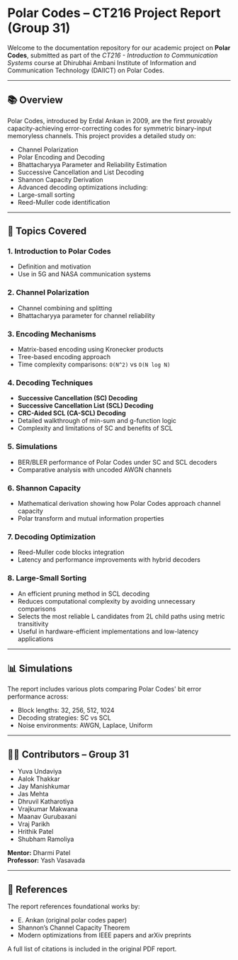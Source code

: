 # Polar Codes – CT216 Project Report (Group 31)

Welcome to the documentation repository for our academic project on **Polar Codes**, submitted as part of the *CT216 - Introduction to Communication Systems* course at Dhirubhai Ambani Institute of Information and Communication Technology (DAIICT) on Polar Codes.

---

## 📚 Overview

Polar Codes, introduced by Erdal Arıkan in 2009, are the first provably capacity-achieving error-correcting codes for symmetric binary-input memoryless channels. This project provides a detailed study on:

- Channel Polarization
- Polar Encoding and Decoding
- Bhattacharyya Parameter and Reliability Estimation
- Successive Cancellation and List Decoding
- Shannon Capacity Derivation
- Advanced decoding optimizations including:
- Large-small sorting
- Reed-Muller code identification

---

## 🧠 Topics Covered

### 1. **Introduction to Polar Codes**
- Definition and motivation
- Use in 5G and NASA communication systems

### 2. **Channel Polarization**
- Channel combining and splitting
- Bhattacharyya parameter for channel reliability

### 3. **Encoding Mechanisms**
- Matrix-based encoding using Kronecker products
- Tree-based encoding approach
- Time complexity comparisons: `O(N^2)` vs `O(N log N)`

### 4. **Decoding Techniques**
- **Successive Cancellation (SC) Decoding**
- **Successive Cancellation List (SCL) Decoding**
- **CRC-Aided SCL (CA-SCL) Decoding**
- Detailed walkthrough of min-sum and g-function logic
- Complexity and limitations of SC and benefits of SCL

### 5. **Simulations**
- BER/BLER performance of Polar Codes under SC and SCL decoders
- Comparative analysis with uncoded AWGN channels

### 6. **Shannon Capacity**
- Mathematical derivation showing how Polar Codes approach channel capacity
- Polar transform and mutual information properties

### 7. **Decoding Optimization**
- Reed-Muller code blocks integration
- Latency and performance improvements with hybrid decoders

### 8. **Large-Small Sorting**
- An efficient pruning method in SCL decoding
- Reduces computational complexity by avoiding unnecessary comparisons
- Selects the most reliable L candidates from 2L child paths using metric transitivity
- Useful in hardware-efficient implementations and low-latency applications

---

## 📊 Simulations

The report includes various plots comparing Polar Codes' bit error performance across:
- Block lengths: 32, 256, 512, 1024
- Decoding strategies: SC vs SCL
- Noise environments: AWGN, Laplace, Uniform

---

## 👨‍🏫 Contributors – Group 31

- Yuva Undaviya
- Aalok Thakkar
- Jay Manishkumar
- Jas Mehta
- Dhruvil Katharotiya
- Vrajkumar Makwana
- Maanav Gurubaxani
- Vraj Parikh
- Hrithik Patel
- Shubham Ramoliya

**Mentor:** Dharmi Patel  
**Professor:** Yash Vasavada

---

## 📄 References

The report references foundational works by:
- E. Arıkan (original polar codes paper)
- Shannon’s Channel Capacity Theorem
- Modern optimizations from IEEE papers and arXiv preprints

A full list of citations is included in the original PDF report.
